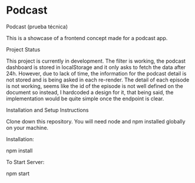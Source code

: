 # Podcast

Podcast (prueba técnica)

This is a showcase of a frontend concept made for a podcast app.

Project Status

This project is currently in development. The filter is working, the podcast dashboard is stored in localStorage and it only asks to fetch the data after 24h. However, due to lack of time, the information for the podcast detail is not stored and is being asked in each re-render.
The detail of each episode is not working, seems like the id of the episode is not well defined on the document so instead, I hardcoded a design for it, that being said, the implementation would be quite simple once the endpoint is clear.

Installation and Setup Instructions

Clone down this repository. You will need node and npm installed globally on your machine.

Installation:

npm install

To Start Server:

npm start
